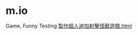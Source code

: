 # m.io
Game, Funny Testing
[製作超人迪加射擊怪獸遊戲.html](https://github.com/user-attachments/files/23167894/default.html)
<!DOCTYPE html>
<html lang="zh-TW">
<head>
    <meta charset="UTF-8">
    <meta name="viewport" content="width=device-width, initial-scale=1.0">
    <title>超人迪加射擊怪獸遊戲</title>
    <style>
        * {
            margin: 0;
            padding: 0;
            box-sizing: border-box;
            -webkit-tap-highlight-color: transparent;
        }

        body {
            font-family: 'Microsoft JhengHei', Arial, sans-serif;
            background: linear-gradient(to bottom, #1a1a2e 0%, #16213e 50%, #0f3460 100%);
            overflow: hidden;
            height: 100vh;
            touch-action: none;
            user-select: none;
            -webkit-user-select: none;
        }

        #gameCanvas {
            display: block;
            margin: 0 auto;
            background: linear-gradient(to bottom, #87ceeb 0%, #4a90a4 100%);
            box-shadow: 0 0 30px rgba(0, 0, 0, 0.5);
            touch-action: none;
        }

        #gameInfo {
            position: absolute;
            top: 20px;
            left: 50%;
            transform: translateX(-50%);
            background: rgba(0, 0, 0, 0.7);
            color: white;
            padding: 15px 30px;
            border-radius: 10px;
            font-size: 20px;
            display: flex;
            gap: 30px;
            z-index: 10;
            box-shadow: 0 0 20px rgba(255, 255, 255, 0.3);
        }

        #gameInfo div {
            display: flex;
            align-items: center;
            gap: 10px;
        }

        .score {
            color: #ffd700;
            font-weight: bold;
        }

        .health {
            color: #ff4444;
            font-weight: bold;
        }

        #gameOver {
            position: absolute;
            top: 50%;
            left: 50%;
            transform: translate(-50%, -50%);
            background: rgba(0, 0, 0, 0.9);
            color: white;
            padding: 40px 60px;
            border-radius: 20px;
            text-align: center;
            display: none;
            z-index: 20;
            box-shadow: 0 0 50px rgba(255, 0, 0, 0.5);
        }

        #gameOver h1 {
            font-size: 48px;
            margin-bottom: 20px;
            color: #ff4444;
            text-shadow: 0 0 10px #ff0000;
        }

        #gameOver p {
            font-size: 24px;
            margin-bottom: 30px;
        }

        #restartBtn {
            background: linear-gradient(135deg, #667eea 0%, #764ba2 100%);
            color: white;
            border: none;
            padding: 15px 40px;
            font-size: 20px;
            border-radius: 10px;
            cursor: pointer;
            transition: transform 0.2s;
            font-weight: bold;
        }

        #restartBtn:hover {
            transform: scale(1.1);
            box-shadow: 0 0 20px rgba(102, 126, 234, 0.8);
        }

        #startScreen {
            position: absolute;
            top: 50%;
            left: 50%;
            transform: translate(-50%, -50%);
            background: rgba(0, 0, 0, 0.9);
            color: white;
            padding: 50px 70px;
            border-radius: 20px;
            text-align: center;
            z-index: 20;
            box-shadow: 0 0 50px rgba(255, 255, 255, 0.3);
        }

        #startScreen h1 {
            font-size: 52px;
            margin-bottom: 20px;
            color: #ffd700;
            text-shadow: 0 0 20px #ff6b00;
        }

        #startScreen p {
            font-size: 18px;
            margin-bottom: 30px;
            line-height: 1.6;
        }

        #startBtn {
            background: linear-gradient(135deg, #f093fb 0%, #f5576c 100%);
            color: white;
            border: none;
            padding: 18px 50px;
            font-size: 24px;
            border-radius: 10px;
            cursor: pointer;
            transition: transform 0.2s;
            font-weight: bold;
        }

        #startBtn:hover {
            transform: scale(1.1);
            box-shadow: 0 0 30px rgba(245, 87, 108, 0.8);
        }

        /* 手機觸控按鈕 */
        #mobileControls {
            position: fixed;
            bottom: 20px;
            left: 0;
            right: 0;
            display: none;
            justify-content: space-around;
            align-items: center;
            z-index: 15;
            padding: 0 20px;
        }

        .controlBtn {
            width: 70px;
            height: 70px;
            background: rgba(255, 255, 255, 0.3);
            border: 3px solid rgba(255, 255, 255, 0.6);
            border-radius: 50%;
            color: white;
            font-size: 32px;
            display: flex;
            align-items: center;
            justify-content: center;
            cursor: pointer;
            transition: all 0.2s;
            backdrop-filter: blur(10px);
        }

        .controlBtn:active {
            transform: scale(0.9);
            background: rgba(255, 255, 255, 0.5);
        }

        #shootBtn {
            width: 80px;
            height: 80px;
            background: rgba(255, 0, 0, 0.4);
            border-color: rgba(255, 0, 0, 0.8);
        }

        #shootBtn:active {
            background: rgba(255, 0, 0, 0.6);
        }

        /* 排行榜樣式 */
        #leaderboardScreen {
            position: absolute;
            top: 50%;
            left: 50%;
            transform: translate(-50%, -50%);
            background: rgba(0, 0, 0, 0.95);
            color: white;
            padding: 40px 50px;
            border-radius: 20px;
            display: none;
            z-index: 25;
            box-shadow: 0 0 50px rgba(255, 215, 0, 0.5);
            max-width: 500px;
            width: 90%;
        }

        #leaderboardScreen h2 {
            font-size: 36px;
            margin-bottom: 25px;
            color: #ffd700;
            text-align: center;
            text-shadow: 0 0 15px #ff6b00;
        }

        .leaderboard-list {
            margin-bottom: 30px;
        }

        .leaderboard-item {
            display: flex;
            justify-content: space-between;
            padding: 12px 20px;
            margin: 8px 0;
            background: rgba(255, 255, 255, 0.1);
            border-radius: 8px;
            font-size: 18px;
        }

        .leaderboard-item.rank-1 {
            background: linear-gradient(135deg, rgba(255, 215, 0, 0.3), rgba(255, 165, 0, 0.3));
            border: 2px solid gold;
        }

        .leaderboard-item.rank-2 {
            background: linear-gradient(135deg, rgba(192, 192, 192, 0.3), rgba(169, 169, 169, 0.3));
            border: 2px solid silver;
        }

        .leaderboard-item.rank-3 {
            background: linear-gradient(135deg, rgba(205, 127, 50, 0.3), rgba(184, 115, 51, 0.3));
            border: 2px solid #cd7f32;
        }

        .rank {
            font-weight: bold;
            color: #ffd700;
            min-width: 40px;
        }

        .player-name {
            flex: 1;
            text-align: left;
            margin: 0 15px;
        }

        .player-score {
            font-weight: bold;
            color: #00ff00;
        }

        #closeLeaderboardBtn {
            background: linear-gradient(135deg, #667eea 0%, #764ba2 100%);
            color: white;
            border: none;
            padding: 12px 35px;
            font-size: 18px;
            border-radius: 8px;
            cursor: pointer;
            transition: transform 0.2s;
            font-weight: bold;
            display: block;
            margin: 0 auto;
        }

        #closeLeaderboardBtn:hover {
            transform: scale(1.05);
            box-shadow: 0 0 20px rgba(102, 126, 234, 0.8);
        }

        /* 名稱輸入表單 */
        #nameInputScreen {
            position: absolute;
            top: 50%;
            left: 50%;
            transform: translate(-50%, -50%);
            background: rgba(0, 0, 0, 0.95);
            color: white;
            padding: 40px 50px;
            border-radius: 20px;
            display: none;
            z-index: 30;
            box-shadow: 0 0 50px rgba(255, 255, 255, 0.5);
            text-align: center;
        }

        #nameInputScreen h2 {
            font-size: 32px;
            margin-bottom: 15px;
            color: #ffd700;
        }

        #nameInputScreen p {
            font-size: 20px;
            margin-bottom: 25px;
        }

        #playerNameInput {
            width: 100%;
            padding: 15px;
            font-size: 20px;
            border: 2px solid #ffd700;
            border-radius: 8px;
            background: rgba(255, 255, 255, 0.1);
            color: white;
            text-align: center;
            margin-bottom: 20px;
        }

        #playerNameInput::placeholder {
            color: rgba(255, 255, 255, 0.5);
        }

        #submitScoreBtn {
            background: linear-gradient(135deg, #f093fb 0%, #f5576c 100%);
            color: white;
            border: none;
            padding: 15px 40px;
            font-size: 20px;
            border-radius: 10px;
            cursor: pointer;
            transition: transform 0.2s;
            font-weight: bold;
            margin-right: 10px;
        }

        #submitScoreBtn:hover {
            transform: scale(1.05);
            box-shadow: 0 0 20px rgba(245, 87, 108, 0.8);
        }

        #viewLeaderboardBtn {
            background: linear-gradient(135deg, #667eea 0%, #764ba2 100%);
            color: white;
            border: none;
            padding: 12px 30px;
            font-size: 18px;
            border-radius: 8px;
            cursor: pointer;
            transition: transform 0.2s;
            font-weight: bold;
            margin-top: 15px;
        }

        #viewLeaderboardBtn:hover {
            transform: scale(1.05);
        }

        @media (max-width: 768px) {
            #mobileControls {
                display: flex;
            }
        }
    </style>
</head>
<body>
    <div id="startScreen">
        <h1>🦸 超人迪加射擊怪獸 🦸</h1>
        <p>
            使用 ← → 方向鍵移動<br>
            按空白鍵發射光線攻擊<br>
            消滅所有怪獸，保護地球！
        </p>
        <button id="startBtn">開始遊戲</button>
    </div>

    <div id="gameInfo">
        <div>得分: <span class="score" id="score">0</span></div>
        <div>生命值: <span class="health" id="health">100</span></div>
        <div>消滅: <span id="killed">0</span> 隻</div>
    </div>

    <div id="gameOver">
        <h1>遊戲結束！</h1>
        <p>最終得分: <span id="finalScore" class="score">0</span></p>
        <p>消滅怪獸: <span id="finalKilled">0</span> 隻</p>
        <button id="restartBtn">重新開始</button>
        <button id="viewLeaderboardBtn">查看排行榜</button>
    </div>

    <div id="nameInputScreen">
        <h2>🏆 新紀錄！</h2>
        <p>得分: <span id="newScoreDisplay" class="score">0</span></p>
        <input type="text" id="playerNameInput" placeholder="輸入您的名稱" maxlength="15">
        <div>
            <button id="submitScoreBtn">提交成績</button>
        </div>
    </div>

    <div id="leaderboardScreen">
        <h2>🏆 排行榜 🏆</h2>
        <div class="leaderboard-list" id="leaderboardList"></div>
        <button id="closeLeaderboardBtn">關閉</button>
    </div>

    <div id="mobileControls">
        <div class="controlBtn" id="leftBtn">◀</div>
        <div class="controlBtn" id="shootBtn">💥</div>
        <div class="controlBtn" id="rightBtn">▶</div>
    </div>

    <canvas id="gameCanvas"></canvas>

    <script>
        const canvas = document.getElementById('gameCanvas');
        const ctx = canvas.getContext('2d');
        
        canvas.width = 800;
        canvas.height = 600;

        // 遊戲狀態
        let gameRunning = false;
        let score = 0;
        let health = 100;
        let killed = 0;
        let animationId;
        let leaderboard = [];

        // 載入排行榜
        function loadLeaderboard() {
            const saved = localStorage.getItem('ultramanLeaderboard');
            if (saved) {
                leaderboard = JSON.parse(saved);
            }
        }

        // 儲存排行榜
        function saveLeaderboard() {
            localStorage.setItem('ultramanLeaderboard', JSON.stringify(leaderboard));
        }

        // 檢查是否進入排行榜
        function isHighScore(score) {
            if (leaderboard.length < 5) return true;
            return score > leaderboard[leaderboard.length - 1].score;
        }

        // 新增分數到排行榜
        function addToLeaderboard(name, score, killed) {
            leaderboard.push({ name, score, killed, date: new Date().toLocaleDateString() });
            leaderboard.sort((a, b) => b.score - a.score);
            leaderboard = leaderboard.slice(0, 5);
            saveLeaderboard();
        }

        // 顯示排行榜
        function showLeaderboard() {
            const list = document.getElementById('leaderboardList');
            list.innerHTML = '';
            
            if (leaderboard.length === 0) {
                list.innerHTML = '<p style="text-align: center; color: #888;">尚無紀錄</p>';
            } else {
                leaderboard.forEach((entry, index) => {
                    const item = document.createElement('div');
                    item.className = `leaderboard-item rank-${index + 1}`;
                    item.innerHTML = `
                        <span class="rank">#${index + 1}</span>
                        <span class="player-name">${entry.name}</span>
                        <span class="player-score">${entry.score}</span>
                    `;
                    list.appendChild(item);
                });
            }
            
            document.getElementById('leaderboardScreen').style.display = 'block';
        }

        // 玩家（超人迪加）
        const player = {
            x: canvas.width / 2 - 25,
            y: canvas.height - 80,
            width: 50,
            height: 60,
            speed: 7,
            moveLeft: false,
            moveRight: false
        };

        // 子彈陣列
        let bullets = [];
        const bulletSpeed = 8;
        const bulletWidth = 5;
        const bulletHeight = 20;

        // 怪獸陣列
        let monsters = [];
        const monsterSpeed = 2;
        let monsterSpawnTimer = 0;
        const monsterSpawnInterval = 80;

        // 粒子效果
        let particles = [];

        // 繪製超人迪加（更精緻版本）
        function drawPlayer() {
            const x = player.x;
            const y = player.y;
            
            // 身體主體（紫紅漸層）
            const bodyGradient = ctx.createLinearGradient(x, y, x, y + 60);
            bodyGradient.addColorStop(0, '#9B30FF');
            bodyGradient.addColorStop(1, '#7B2CBF');
            
            // 身體輪廓
            ctx.fillStyle = bodyGradient;
            ctx.beginPath();
            ctx.moveTo(x + 25, y + 20);
            ctx.lineTo(x + 15, y + 25);
            ctx.lineTo(x + 15, y + 48);
            ctx.lineTo(x + 18, y + 52);
            ctx.lineTo(x + 18, y + 65);
            ctx.lineTo(x + 23, y + 65);
            ctx.lineTo(x + 23, y + 52);
            ctx.lineTo(x + 27, y + 52);
            ctx.lineTo(x + 27, y + 65);
            ctx.lineTo(x + 32, y + 65);
            ctx.lineTo(x + 32, y + 52);
            ctx.lineTo(x + 35, y + 48);
            ctx.lineTo(x + 35, y + 25);
            ctx.closePath();
            ctx.fill();
            
            // 頭部（銀白色帶金邊）
            const headGradient = ctx.createRadialGradient(x + 25, y + 12, 2, x + 25, y + 12, 14);
            headGradient.addColorStop(0, '#FFD700');
            headGradient.addColorStop(0.7, '#E6E6FA');
            headGradient.addColorStop(1, '#C0C0C0');
            ctx.fillStyle = headGradient;
            ctx.beginPath();
            ctx.arc(x + 25, y + 12, 13, 0, Math.PI * 2);
            ctx.fill();
            
            // 頭部金色裝飾線
            ctx.strokeStyle = '#FFD700';
            ctx.lineWidth = 2;
            ctx.beginPath();
            ctx.arc(x + 25, y + 12, 13, 0, Math.PI * 2);
            ctx.stroke();
            
            // 面部銀色區域
            ctx.fillStyle = '#F0F0F0';
            ctx.beginPath();
            ctx.ellipse(x + 25, y + 13, 9, 8, 0, 0, Math.PI * 2);
            ctx.fill();
            
            // 眼睛（發光效果）
            ctx.shadowBlur = 8;
            ctx.shadowColor = '#00FFFF';
            ctx.fillStyle = '#00FFFF';
            ctx.beginPath();
            ctx.ellipse(x + 20, y + 12, 3, 4, 0, 0, Math.PI * 2);
            ctx.ellipse(x + 30, y + 12, 3, 4, 0, 0, Math.PI * 2);
            ctx.fill();
            ctx.shadowBlur = 0;
            
            // 紅色胸部能量核心
            const chestGradient = ctx.createRadialGradient(x + 25, y + 32, 2, x + 25, y + 32, 10);
            chestGradient.addColorStop(0, '#FF0000');
            chestGradient.addColorStop(0.5, '#DC143C');
            chestGradient.addColorStop(1, '#8B0000');
            ctx.fillStyle = chestGradient;
            ctx.beginPath();
            ctx.ellipse(x + 25, y + 32, 8, 12, 0, 0, Math.PI * 2);
            ctx.fill();
            
            // 胸部能量線
            ctx.strokeStyle = '#FFD700';
            ctx.lineWidth = 1.5;
            ctx.beginPath();
            ctx.moveTo(x + 20, y + 28);
            ctx.lineTo(x + 25, y + 32);
            ctx.lineTo(x + 30, y + 28);
            ctx.stroke();
            
            // 手臂
            ctx.fillStyle = '#9B30FF';
            // 左臂
            ctx.beginPath();
            ctx.moveTo(x + 15, y + 25);
            ctx.lineTo(x + 8, y + 28);
            ctx.lineTo(x + 8, y + 42);
            ctx.lineTo(x + 14, y + 42);
            ctx.closePath();
            ctx.fill();
            // 右臂
            ctx.beginPath();
            ctx.moveTo(x + 35, y + 25);
            ctx.lineTo(x + 42, y + 28);
            ctx.lineTo(x + 42, y + 42);
            ctx.lineTo(x + 36, y + 42);
            ctx.closePath();
            ctx.fill();
            
            // 金色肩膀護甲
            ctx.fillStyle = '#FFD700';
            ctx.fillRect(x + 13, y + 24, 5, 3);
            ctx.fillRect(x + 32, y + 24, 5, 3);
            
            // 腰帶
            ctx.fillStyle = '#FFD700';
            ctx.fillRect(x + 15, y + 46, 20, 3);
        }

        // 繪製怪獸（多種造型）
        function drawMonster(monster) {
            const x = monster.x;
            const y = monster.y;
            
            switch(monster.type) {
                case 'melba': // 梅爾巴型（飛行怪獸）
                    // 身體
                    ctx.fillStyle = monster.color;
                    ctx.beginPath();
                    ctx.ellipse(x + 25, y + 25, 18, 22, 0, 0, Math.PI * 2);
                    ctx.fill();
                    
                    // 頭部
                    ctx.beginPath();
                    ctx.arc(x + 25, y + 12, 15, 0, Math.PI * 2);
                    ctx.fill();
                    
                    // 尖角
                    ctx.beginPath();
                    ctx.moveTo(x + 25, y);
                    ctx.lineTo(x + 20, y - 8);
                    ctx.lineTo(x + 25, y + 5);
                    ctx.lineTo(x + 30, y - 8);
                    ctx.closePath();
                    ctx.fill();
                    
                    // 翅膀
                    ctx.fillStyle = monster.color;
                    ctx.globalAlpha = 0.7;
                    ctx.beginPath();
                    ctx.moveTo(x + 10, y + 20);
                    ctx.lineTo(x - 5, y + 15);
                    ctx.lineTo(x + 5, y + 30);
                    ctx.closePath();
                    ctx.fill();
                    ctx.beginPath();
                    ctx.moveTo(x + 40, y + 20);
                    ctx.lineTo(x + 55, y + 15);
                    ctx.lineTo(x + 45, y + 30);
                    ctx.closePath();
                    ctx.fill();
                    ctx.globalAlpha = 1;
                    
                    // 眼睛
                    ctx.shadowBlur = 10;
                    ctx.shadowColor = '#FF0000';
                    ctx.fillStyle = '#FF0000';
                    ctx.beginPath();
                    ctx.arc(x + 18, y + 10, 4, 0, Math.PI * 2);
                    ctx.arc(x + 32, y + 10, 4, 0, Math.PI * 2);
                    ctx.fill();
                    ctx.shadowBlur = 0;
                    break;
                    
                case 'golza': // 哥爾贊型（力量怪獸）
                    // 粗壯身體
                    ctx.fillStyle = monster.color;
                    ctx.fillRect(x + 10, y + 18, 30, 30);
                    
                    // 頭部
                    ctx.fillRect(x + 12, y + 5, 26, 15);
                    
                    // 尖刺背部
                    ctx.beginPath();
                    ctx.moveTo(x + 15, y + 18);
                    ctx.lineTo(x + 13, y + 10);
                    ctx.lineTo(x + 20, y + 18);
                    ctx.lineTo(x + 18, y + 8);
                    ctx.lineTo(x + 25, y + 18);
                    ctx.lineTo(x + 23, y + 10);
                    ctx.lineTo(x + 30, y + 18);
                    ctx.lineTo(x + 28, y + 8);
                    ctx.lineTo(x + 35, y + 18);
                    ctx.lineTo(x + 33, y + 10);
                    ctx.lineTo(x + 37, y + 18);
                    ctx.fill();
                    
                    // 粗壯四肢
                    ctx.fillRect(x + 5, y + 25, 8, 20);
                    ctx.fillRect(x + 37, y + 25, 8, 20);
                    
                    // 發光眼睛
                    ctx.shadowBlur = 12;
                    ctx.shadowColor = '#FFFF00';
                    ctx.fillStyle = '#FFFF00';
                    ctx.fillRect(x + 16, y + 10, 6, 4);
                    ctx.fillRect(x + 28, y + 10, 6, 4);
                    ctx.shadowBlur = 0;
                    break;
                    
                case 'kyrieloid': // 基里艾爾型（惡魔型）
                    // 修長身體
                    const bodyGradient = ctx.createLinearGradient(x, y, x, y + 50);
                    bodyGradient.addColorStop(0, monster.color);
                    bodyGradient.addColorStop(1, '#000000');
                    ctx.fillStyle = bodyGradient;
                    
                    ctx.beginPath();
                    ctx.moveTo(x + 25, y + 5);
                    ctx.lineTo(x + 18, y + 15);
                    ctx.lineTo(x + 16, y + 45);
                    ctx.lineTo(x + 34, y + 45);
                    ctx.lineTo(x + 32, y + 15);
                    ctx.closePath();
                    ctx.fill();
                    
                    // 惡魔角
                    ctx.fillStyle = '#8B0000';
                    ctx.beginPath();
                    ctx.moveTo(x + 15, y + 8);
                    ctx.lineTo(x + 10, y - 5);
                    ctx.lineTo(x + 18, y + 5);
                    ctx.closePath();
                    ctx.fill();
                    ctx.beginPath();
                    ctx.moveTo(x + 35, y + 8);
                    ctx.lineTo(x + 40, y - 5);
                    ctx.lineTo(x + 32, y + 5);
                    ctx.closePath();
                    ctx.fill();
                    
                    // 邪惡眼睛
                    ctx.shadowBlur = 15;
                    ctx.shadowColor = monster.color;
                    ctx.fillStyle = monster.color;
                    ctx.beginPath();
                    ctx.ellipse(x + 20, y + 12, 5, 3, -0.3, 0, Math.PI * 2);
                    ctx.ellipse(x + 30, y + 12, 5, 3, 0.3, 0, Math.PI * 2);
                    ctx.fill();
                    ctx.shadowBlur = 0;
                    
                    // 能量核心
                    ctx.shadowBlur = 10;
                    ctx.shadowColor = monster.color;
                    ctx.fillStyle = monster.color;
                    ctx.beginPath();
                    ctx.arc(x + 25, y + 25, 5, 0, Math.PI * 2);
                    ctx.fill();
                    ctx.shadowBlur = 0;
                    break;
            }
        }

        // 繪製子彈（光線）
        function drawBullets() {
            bullets.forEach(bullet => {
                // 光線效果
                const gradient = ctx.createLinearGradient(bullet.x, bullet.y, bullet.x, bullet.y + bulletHeight);
                gradient.addColorStop(0, '#FFFFFF');
                gradient.addColorStop(0.5, '#00FFFF');
                gradient.addColorStop(1, '#0099FF');
                
                ctx.fillStyle = gradient;
                ctx.fillRect(bullet.x - bulletWidth/2, bullet.y, bulletWidth, bulletHeight);
                
                // 發光效果
                ctx.shadowBlur = 15;
                ctx.shadowColor = '#00FFFF';
                ctx.fillRect(bullet.x - bulletWidth/2, bullet.y, bulletWidth, bulletHeight);
                ctx.shadowBlur = 0;
            });
        }

        // 創建爆炸粒子
        function createExplosion(x, y, color) {
            for (let i = 0; i < 15; i++) {
                particles.push({
                    x: x,
                    y: y,
                    vx: (Math.random() - 0.5) * 8,
                    vy: (Math.random() - 0.5) * 8,
                    life: 1,
                    color: color
                });
            }
        }

        // 繪製粒子
        function drawParticles() {
            particles.forEach((particle, index) => {
                ctx.fillStyle = particle.color;
                ctx.globalAlpha = particle.life;
                ctx.beginPath();
                ctx.arc(particle.x, particle.y, 3, 0, Math.PI * 2);
                ctx.fill();
                ctx.globalAlpha = 1;
                
                particle.x += particle.vx;
                particle.y += particle.vy;
                particle.life -= 0.02;
                
                if (particle.life <= 0) {
                    particles.splice(index, 1);
                }
            });
        }

        // 生成怪獸
        function spawnMonster() {
            const monsterTypes = [
                { type: 'melba', color: '#9400D3', width: 55, height: 50 },
                { type: 'golza', color: '#FF6347', width: 50, height: 48 },
                { type: 'kyrieloid', color: '#FF1493', width: 50, height: 50 },
                { type: 'melba', color: '#00CED1', width: 55, height: 50 },
                { type: 'golza', color: '#FFD700', width: 50, height: 48 }
            ];
            
            const monsterData = monsterTypes[Math.floor(Math.random() * monsterTypes.length)];
            
            monsters.push({
                x: Math.random() * (canvas.width - 60),
                y: -50,
                width: monsterData.width,
                height: monsterData.height,
                speed: monsterSpeed + Math.random() * 2,
                color: monsterData.color,
                type: monsterData.type
            });
        }

        // 碰撞檢測
        function checkCollision(rect1, rect2) {
            return rect1.x < rect2.x + rect2.width &&
                   rect1.x + rect1.width > rect2.x &&
                   rect1.y < rect2.y + rect2.height &&
                   rect1.y + rect1.height > rect2.y;
        }

        // 更新遊戲
        function update() {
            if (!gameRunning) return;

            // 清空畫布
            ctx.fillStyle = '#87ceeb';
            ctx.fillRect(0, 0, canvas.width, canvas.height);
            
            // 繪製雲朵
            ctx.fillStyle = 'rgba(255, 255, 255, 0.6)';
            ctx.beginPath();
            ctx.arc(100, 80, 30, 0, Math.PI * 2);
            ctx.arc(130, 80, 35, 0, Math.PI * 2);
            ctx.arc(160, 80, 30, 0, Math.PI * 2);
            ctx.fill();

            // 移動玩家
            if (player.moveLeft && player.x > 0) {
                player.x -= player.speed;
            }
            if (player.moveRight && player.x < canvas.width - player.width) {
                player.x += player.speed;
            }

            // 更新子彈
            bullets.forEach((bullet, index) => {
                bullet.y -= bulletSpeed;
                if (bullet.y < 0) {
                    bullets.splice(index, 1);
                }
            });

            // 生成怪獸
            monsterSpawnTimer++;
            if (monsterSpawnTimer > monsterSpawnInterval) {
                spawnMonster();
                monsterSpawnTimer = 0;
            }

            // 更新怪獸
            monsters.forEach((monster, mIndex) => {
                monster.y += monster.speed;
                
                // 怪獸到達底部，扣血
                if (monster.y > canvas.height) {
                    monsters.splice(mIndex, 1);
                    health -= 10;
                    document.getElementById('health').textContent = health;
                    
                    if (health <= 0) {
                        gameOver();
                    }
                }

                // 檢測子彈碰撞
                bullets.forEach((bullet, bIndex) => {
                    if (checkCollision(bullet, monster)) {
                        createExplosion(monster.x + 25, monster.y + 25, monster.color);
                        monsters.splice(mIndex, 1);
                        bullets.splice(bIndex, 1);
                        score += 100;
                        killed++;
                        document.getElementById('score').textContent = score;
                        document.getElementById('killed').textContent = killed;
                    }
                });
            });

            // 繪製所有元素
            drawParticles();
            monsters.forEach(drawMonster);
            drawBullets();
            drawPlayer();

            animationId = requestAnimationFrame(update);
        }

        // 射擊
        function shoot() {
            bullets.push({
                x: player.x + player.width / 2,
                y: player.y,
                width: bulletWidth,
                height: bulletHeight
            });
        }

        // 遊戲結束
        function gameOver() {
            gameRunning = false;
            cancelAnimationFrame(animationId);
            
            // 檢查是否進入排行榜
            if (isHighScore(score)) {
                document.getElementById('newScoreDisplay').textContent = score;
                document.getElementById('nameInputScreen').style.display = 'block';
            } else {
                document.getElementById('finalScore').textContent = score;
                document.getElementById('finalKilled').textContent = killed;
                document.getElementById('gameOver').style.display = 'block';
            }
        }

        // 重新開始
        function restart() {
            score = 0;
            health = 100;
            killed = 0;
            bullets = [];
            monsters = [];
            particles = [];
            monsterSpawnTimer = 0;
            player.x = canvas.width / 2 - 25;
            
            document.getElementById('score').textContent = score;
            document.getElementById('health').textContent = health;
            document.getElementById('killed').textContent = killed;
            document.getElementById('gameOver').style.display = 'none';
            document.getElementById('nameInputScreen').style.display = 'none';
            document.getElementById('leaderboardScreen').style.display = 'none';
            
            gameRunning = true;
            update();
        }

        // 開始遊戲
        function startGame() {
            document.getElementById('startScreen').style.display = 'none';
            gameRunning = true;
            update();
        }

        // 鍵盤事件
        document.addEventListener('keydown', (e) => {
            if (!gameRunning) return;
            
            if (e.key === 'ArrowLeft') {
                player.moveLeft = true;
            }
            if (e.key === 'ArrowRight') {
                player.moveRight = true;
            }
            if (e.key === ' ') {
                e.preventDefault();
                shoot();
            }
        });

        document.addEventListener('keyup', (e) => {
            if (e.key === 'ArrowLeft') {
                player.moveLeft = false;
            }
            if (e.key === 'ArrowRight') {
                player.moveRight = false;
            }
        });

        // 初始化
        loadLeaderboard();

        // 按鈕事件
        document.getElementById('startBtn').addEventListener('click', startGame);
        document.getElementById('restartBtn').addEventListener('click', restart);
        document.getElementById('viewLeaderboardBtn').addEventListener('click', showLeaderboard);
        document.getElementById('closeLeaderboardBtn').addEventListener('click', () => {
            document.getElementById('leaderboardScreen').style.display = 'none';
            document.getElementById('gameOver').style.display = 'block';
        });
        
        document.getElementById('submitScoreBtn').addEventListener('click', () => {
            const name = document.getElementById('playerNameInput').value.trim() || '匿名玩家';
            addToLeaderboard(name, score, killed);
            document.getElementById('nameInputScreen').style.display = 'none';
            document.getElementById('finalScore').textContent = score;
            document.getElementById('finalKilled').textContent = killed;
            document.getElementById('gameOver').style.display = 'block';
        });
        
        document.getElementById('playerNameInput').addEventListener('keypress', (e) => {
            if (e.key === 'Enter') {
                document.getElementById('submitScoreBtn').click();
            }
        });

        // 手機觸控控制
        let touchLeft = false;
        let touchRight = false;

        document.getElementById('leftBtn').addEventListener('touchstart', (e) => {
            e.preventDefault();
            player.moveLeft = true;
        });
        
        document.getElementById('leftBtn').addEventListener('touchend', (e) => {
            e.preventDefault();
            player.moveLeft = false;
        });
        
        document.getElementById('rightBtn').addEventListener('touchstart', (e) => {
            e.preventDefault();
            player.moveRight = true;
        });
        
        document.getElementById('rightBtn').addEventListener('touchend', (e) => {
            e.preventDefault();
            player.moveRight = false;
        });
        
        document.getElementById('shootBtn').addEventListener('touchstart', (e) => {
            e.preventDefault();
            if (gameRunning) shoot();
        });

        // 防止手機上的拖動
        canvas.addEventListener('touchstart', (e) => {
            e.preventDefault();
        });
        
        canvas.addEventListener('touchmove', (e) => {
            e.preventDefault();
        });
    </script>
</body>
</html>
